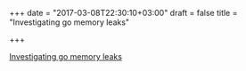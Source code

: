 +++
date = "2017-03-08T22:30:10+03:00"
draft = false
title = "Investigating go memory leaks"

+++

<p><a href="https://www.cossacklabs.com/blog/investigating-go-memory-leaks.html">Investigating go memory leaks</a></p>
